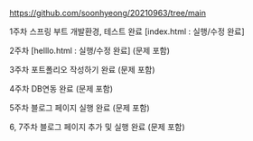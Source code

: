 https://github.com/soonhyeong/20210963/tree/main

1주차 스프링 부트 개발환경, 테스트 완료 [index.html : 실행/수정 완료] 

2주차 [helllo.html : 실행/수정 완료] (문제 포함)

3주차 포트폴리오 작성하기 완료 (문제 포함)

4주차 DB연동 완료 (문제 포함)

5주차 블로그 페이지 실행 완료 (문제 포함)

6, 7주차 블로그 페이지 추가 및 실행 완료 (문제 포함)